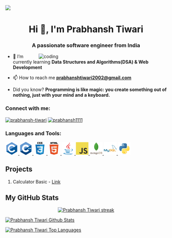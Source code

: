 ![](https://komarev.com/ghpvc/?username=prabhanshtiwari&color=green)
<h1 align="center">Hi 👋, I'm Prabhansh Tiwari</h1>
<h3 align="center">A passionate software engineer from India</h3>

<img align="right" alt="coding" width="400" src="https://cdn.dribbble.com/users/2131993/screenshots/4948736/thoughtworks-gif_dribbble.gif">



- 🌱 I’m currently learning **Data Structures and Algorithms(DSA) & Web Development**

- 📫 How to reach me **prabhanshtiwari2002@gmail.com**

- Did you know? **Programming is like magic: you create something out of nothing, just with your mind and a keyboard.**

<h3 align="left">Connect with me:</h3>
<p align="left">
<a href="https://linkedin.com/in/prabhansh-tiwari" target="blank"><img align="center" src="https://raw.githubusercontent.com/rahuldkjain/github-profile-readme-generator/master/src/images/icons/Social/linked-in-alt.svg" alt="prabhansh-tiwari" height="30" width="40" /></a>
<a href="https://instagram.com/iamprabhanshtiwari" target="blank"><img align="center" src="https://raw.githubusercontent.com/rahuldkjain/github-profile-readme-generator/master/src/images/icons/Social/instagram.svg" alt="prabhansh1111" height="30" width="40" /></a>
</p>

<h3 align="left">Languages and Tools:</h3>
<p align="left"> <a href="https://www.cprogramming.com/" target="_blank" rel="noreferrer"> <img src="https://raw.githubusercontent.com/devicons/devicon/master/icons/c/c-original.svg" alt="c" width="40" height="40"/> </a> <a href="https://www.w3schools.com/cpp/" target="_blank" rel="noreferrer"> <img src="https://raw.githubusercontent.com/devicons/devicon/master/icons/cplusplus/cplusplus-original.svg" alt="cplusplus" width="40" height="40"/> </a> <a href="https://www.w3schools.com/css/" target="_blank" rel="noreferrer"> <img src="https://raw.githubusercontent.com/devicons/devicon/master/icons/css3/css3-original-wordmark.svg" alt="css3" width="40" height="40"/> </a> <a href="https://www.w3.org/html/" target="_blank" rel="noreferrer"> <img src="https://raw.githubusercontent.com/devicons/devicon/master/icons/html5/html5-original-wordmark.svg" alt="html5" width="40" height="40"/> </a> <a href="https://www.java.com" target="_blank" rel="noreferrer"> <img src="https://raw.githubusercontent.com/devicons/devicon/master/icons/java/java-original.svg" alt="java" width="40" height="40"/> </a> <a href="https://developer.mozilla.org/en-US/docs/Web/JavaScript" target="_blank" rel="noreferrer"> <img src="https://raw.githubusercontent.com/devicons/devicon/master/icons/javascript/javascript-original.svg" alt="javascript" width="40" height="40"/> </a> <a href="https://www.mongodb.com/" target="_blank" rel="noreferrer"> <img src="https://raw.githubusercontent.com/devicons/devicon/master/icons/mongodb/mongodb-original-wordmark.svg" alt="mongodb" width="40" height="40"/> </a> <a href="https://www.mysql.com/" target="_blank" rel="noreferrer"> <img src="https://raw.githubusercontent.com/devicons/devicon/master/icons/mysql/mysql-original-wordmark.svg" alt="mysql" width="40" height="40"/> </a> <a href="https://www.python.org" target="_blank" rel="noreferrer"> <img src="https://raw.githubusercontent.com/devicons/devicon/master/icons/python/python-original.svg" alt="python" width="40" height="40"/> </a> </p>

<h2>Projects</h2>
<ol>
  <li>Calculator Basic - <a href="https://prabhanshtiwari.github.io/simple-calculator/" target="_blank">Link</a></li>
<!--   <li>Portfolio - <a href="https://prabhanshtiwari.netlify.app/" target="_blank">Link</a></li> -->
</ol>




<h2>My GitHub Stats</h2>

<p align="center">
    <a href="https://github-readme-streak-stats.herokuapp.com/?user=prabhanshtiwari&">
        <img title="prabhanshtiwari" alt="Prabhansh Tiwari streak" src="https://github-readme-streak-stats.herokuapp.com/?user=prabhanshtiwari&theme=black-ice&hide_border=true&stroke=0000&background=060A0CD0"/>
    </a>
</p>

<a href="https://github.com/prabhanshtiwari/github-readme-stats"><img alt="Prabhansh Tiwari Github Stats" src="https://github-readme-stats.vercel.app/api?username=prabhanshtiwari&show_icons=true&count_private=true&theme=react&hide_border=true&bg_color=0D1117" /></a>

<a href="https://github.com/prabhanshtiwarri/github-readme-stats"><img alt="Prabhansh Tiwari Top Languages" src="https://github-readme-stats.vercel.app/api/top-langs/?username=prabhanshtiwari&langs_count=8&count_private=true&layout=compact&theme=react&hide_border=true&bg_color=0D1117" /></a>
